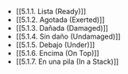 - [[5.1.1. Lista (Ready)]]
- [[5.1.2. Agotada (Exerted)]] 
- [[5.1.3. Dañada (Damaged)]] 
- [[5.1.4. Sin daño (Undamaged)]]
- [[5.1.5. Debajo (Under)]]
- [[5.1.6. Encima (On Top)]]
- [[5.1.7. En una pila (In a Stack)]]
